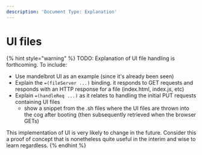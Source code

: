 ```yaml
---
description: 'Document Type: Explanation'
---
```

# UI files

{% hint style="warning" %}
TODO: Explanation of UI file handling is forthcoming. To include:

-  Use mandelbrot UI as an example (since it's already been seen)
-  Explain the `=(fileServer ...)` binding. it responds to GET requests and
responds with an HTTP response for a file (index.html, index.js, etc)
- Explain `=(handleReq ...)` as it relates to handling the initial PUT requests containing UI files
  -  show a snippet from the .sh files where the UI files are thrown into the cog after booting (then subsequently retrieved when the browser GETs)

This implementation of UI is very likely to change in the future. Consider this
a proof of concept that is nonetheless quite useful in the interim and wise to
learn regardless.
{% endhint %}

